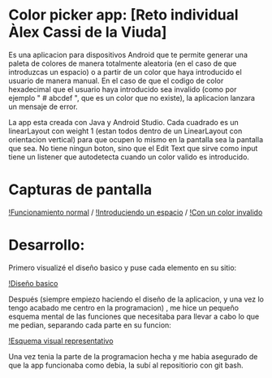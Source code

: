 <h1>Color picker app: [Reto individual Àlex Cassi de la Viuda]</h1>

Es una aplicacion para dispositivos Android que te permite generar una paleta de colores de manera totalmente aleatoria (en el caso de que introduzcas un espacio) o a partir
de un color que haya introducido el usuario de manera manual. En el caso de que el codigo de color hexadecimal que el usuario haya introducido sea invalido (como por ejemplo
" # abcdef ", que es un color que no existe), la aplicacion lanzara un mensaje de error.

La app esta creada con Java y Android Studio. Cada cuadrado es un linearLayout con weight 1 (estan todos dentro de un LinearLayout con orientacion vertical) para que ocupen 
lo mismo en la pantalla sea la pantalla que sea. No tiene ningun boton, sino que el Edit Text que sirve como input tiene un listener que autodetecta cuando un color valido es
introducido.

<h1>Capturas de pantalla</h1>

[!Funcionamiento normal](func_normal.JPG) /
[!Introduciendo un espacio](espacio.JPG) /
[!Con un color invalido](color_invalido.JPG)

<h1>Desarrollo:</h1>

Primero visualizé el diseño basico y puse cada elemento en su sitio:

[!Diseño basico](diseno.JPG)

Después (siempre empiezo haciendo el diseño de la aplicacion, y una vez lo tengo acabado me centro en la programacion) , me hice un pequeño esquema mental de las funciones 
que necesitaba para llevar a cabo lo que me pedian, separando cada parte en su funcion:

[!Esquema visual representativo](esquema.jpg)

Una vez tenia la parte de la programacion hecha y me habia asegurado de que la app funcionaba como debia, la subí al repositiorio con git bash.

